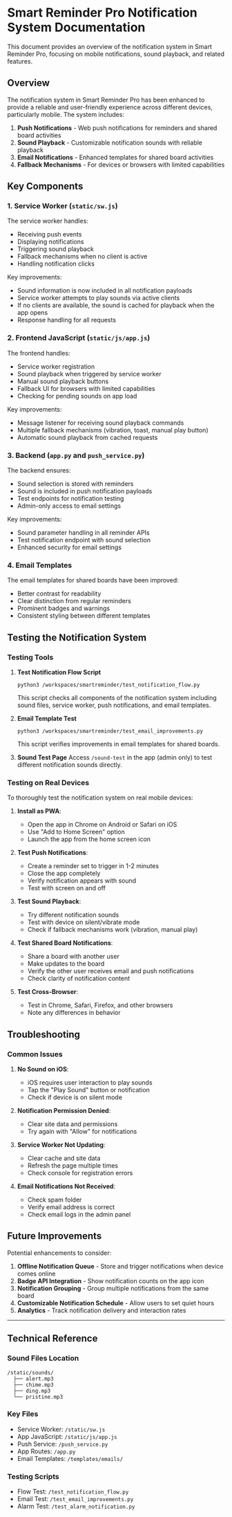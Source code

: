 # Smart Reminder Pro Notification System Documentation

This document provides an overview of the notification system in Smart Reminder Pro, focusing on mobile notifications, sound playback, and related features.

## Overview

The notification system in Smart Reminder Pro has been enhanced to provide a reliable and user-friendly experience across different devices, particularly mobile. The system includes:

1. **Push Notifications** - Web push notifications for reminders and shared board activities
2. **Sound Playback** - Customizable notification sounds with reliable playback
3. **Email Notifications** - Enhanced templates for shared board activities
4. **Fallback Mechanisms** - For devices or browsers with limited capabilities

## Key Components

### 1. Service Worker (`static/sw.js`)

The service worker handles:
- Receiving push events
- Displaying notifications
- Triggering sound playback
- Fallback mechanisms when no client is active
- Handling notification clicks

Key improvements:
- Sound information is now included in all notification payloads
- Service worker attempts to play sounds via active clients
- If no clients are available, the sound is cached for playback when the app opens
- Response handling for all requests

### 2. Frontend JavaScript (`static/js/app.js`)

The frontend handles:
- Service worker registration
- Sound playback when triggered by service worker
- Manual sound playback buttons
- Fallback UI for browsers with limited capabilities
- Checking for pending sounds on app load

Key improvements:
- Message listener for receiving sound playback commands
- Multiple fallback mechanisms (vibration, toast, manual play button)
- Automatic sound playback from cached requests

### 3. Backend (`app.py` and `push_service.py`)

The backend ensures:
- Sound selection is stored with reminders
- Sound is included in push notification payloads
- Test endpoints for notification testing
- Admin-only access to email settings

Key improvements:
- Sound parameter handling in all reminder APIs
- Test notification endpoint with sound selection
- Enhanced security for email settings

### 4. Email Templates

The email templates for shared boards have been improved:
- Better contrast for readability
- Clear distinction from regular reminders
- Prominent badges and warnings
- Consistent styling between different templates

## Testing the Notification System

### Testing Tools

1. **Test Notification Flow Script**
   ```
   python3 /workspaces/smartreminder/test_notification_flow.py
   ```
   This script checks all components of the notification system including sound files, service worker, push notifications, and email templates.

2. **Email Template Test**
   ```
   python3 /workspaces/smartreminder/test_email_improvements.py
   ```
   This script verifies improvements in email templates for shared boards.

3. **Sound Test Page**
   Access `/sound-test` in the app (admin only) to test different notification sounds directly.

### Testing on Real Devices

To thoroughly test the notification system on real mobile devices:

1. **Install as PWA**:
   - Open the app in Chrome on Android or Safari on iOS
   - Use "Add to Home Screen" option
   - Launch the app from the home screen icon

2. **Test Push Notifications**:
   - Create a reminder set to trigger in 1-2 minutes
   - Close the app completely
   - Verify notification appears with sound
   - Test with screen on and off

3. **Test Sound Playback**:
   - Try different notification sounds
   - Test with device on silent/vibrate mode
   - Check if fallback mechanisms work (vibration, manual play)

4. **Test Shared Board Notifications**:
   - Share a board with another user
   - Make updates to the board
   - Verify the other user receives email and push notifications
   - Check clarity of notification content

5. **Test Cross-Browser**:
   - Test in Chrome, Safari, Firefox, and other browsers
   - Note any differences in behavior

## Troubleshooting

### Common Issues

1. **No Sound on iOS**:
   - iOS requires user interaction to play sounds
   - Tap the "Play Sound" button or notification
   - Check if device is on silent mode

2. **Notification Permission Denied**:
   - Clear site data and permissions
   - Try again with "Allow" for notifications

3. **Service Worker Not Updating**:
   - Clear cache and site data
   - Refresh the page multiple times
   - Check console for registration errors

4. **Email Notifications Not Received**:
   - Check spam folder
   - Verify email address is correct
   - Check email logs in the admin panel

## Future Improvements

Potential enhancements to consider:

1. **Offline Notification Queue** - Store and trigger notifications when device comes online
2. **Badge API Integration** - Show notification counts on the app icon
3. **Notification Grouping** - Group multiple notifications from the same board
4. **Customizable Notification Schedule** - Allow users to set quiet hours
5. **Analytics** - Track notification delivery and interaction rates

---

## Technical Reference

### Sound Files Location
```
/static/sounds/
  ├── alert.mp3
  ├── chime.mp3
  ├── ding.mp3
  └── pristine.mp3
```

### Key Files
- Service Worker: `/static/sw.js`
- App JavaScript: `/static/js/app.js`
- Push Service: `/push_service.py`
- App Routes: `/app.py`
- Email Templates: `/templates/emails/`

### Testing Scripts
- Flow Test: `/test_notification_flow.py`
- Email Test: `/test_email_improvements.py`
- Alarm Test: `/test_alarm_notification.py`
